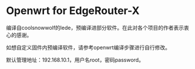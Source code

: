 # Openwrt for EdgeRouter-X

编译自coolsnowwolf的lede，预编译进部分软件。在此对各个项目的作者表示衷心的感谢。

如想自定义固件内预编译软件，请参考openwrt编译步骤进行自行修改。

默认管理地址：192.168.10.1，用户名root，密码password。


